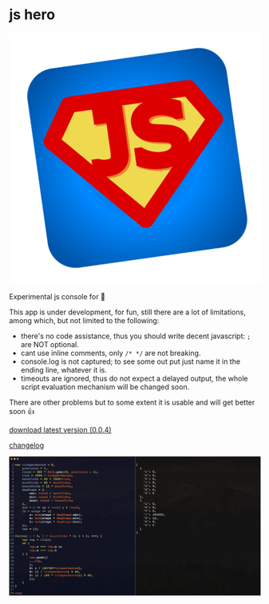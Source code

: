# js hero
![jshero](https://raw.githubusercontent.com/fedeghe/jshero-app/master/jsheroIcon.png)

Experimental js console for 

This app is under development, for fun, still there are a lot of limitations, among which, but not limited to the following:
- there's no code assistance, thus you should write decent javascript:  `;` are NOT optional.
- cant use inline comments, only `/* */` are not breaking.
- console.log is not captured; to see some out put  just name it in the ending line, whatever it is.
- timeouts are ignored, thus do not expect a delayed output, the whole script evaluation mechanism will be changed soon.

There are other problems but to some extent it is usable and will get better soon 👍


[download latest version (0.0.4)](https://github.com/fedeghe/jshero-app/blob/master/versionsjshero-0.0.4-x64.dmg)  

[changelog](https://github.com/fedeghe/jshero-app/blob/master/CHANGELOG.md)  


![a screenshot](https://raw.githubusercontent.com/fedeghe/jshero-app/master/jshero.png "jsHero")
